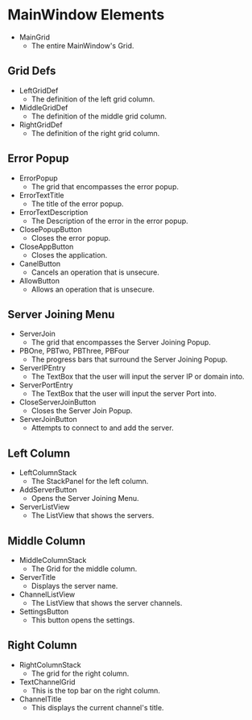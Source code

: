 # MainWindow Elements

* MainGrid
  * The entire MainWindow's Grid.

## Grid Defs

* LeftGridDef
  * The definition of the left grid column.
* MiddleGridDef
  * The definition of the middle grid column.
* RightGridDef
  * The definition of the right grid column.

## Error Popup

* ErrorPopup
  * The grid that encompasses the error popup.
* ErrorTextTitle
  * The title of the error popup.
* ErrorTextDescription
  * The Description of the error in the error popup.
* ClosePopupButton
  * Closes the error popup.
* CloseAppButton
  * Closes the application.
* CanelButton
  * Cancels an operation that is unsecure.
* AllowButton
  * Allows an operation that is unsecure.

## Server Joining Menu

* ServerJoin
  * The grid that encompasses the Server Joining Popup.
* PBOne, PBTwo, PBThree, PBFour
  * The progress bars that surround the Server Joining Popup.
* ServerIPEntry
  * The TextBox that the user will input the server IP or domain into.
* ServerPortEntry
  * The TextBox that the user will input the server Port into.
* CloseServerJoinButton
  * Closes the Server Join Popup.
* ServerJoinButton
  * Attempts to connect to and add the server.

## Left Column

* LeftColumnStack
  * The StackPanel for the left column.
* AddServerButton
  * Opens the Server Joining Menu.
* ServerListView
  * The ListView that shows the servers.

## Middle Column

* MiddleColumnStack
  * The Grid for the middle column.
* ServerTitle
  * Displays the server name.
* ChannelListView
  * The ListView that shows the server channels.
* SettingsButton
  * This button opens the settings.

## Right Column

* RightColumnStack
  * The grid for the right column.
* TextChannelGrid
  * This is the top bar on the right column.
* ChannelTitle
  * This displays the current channel's title.